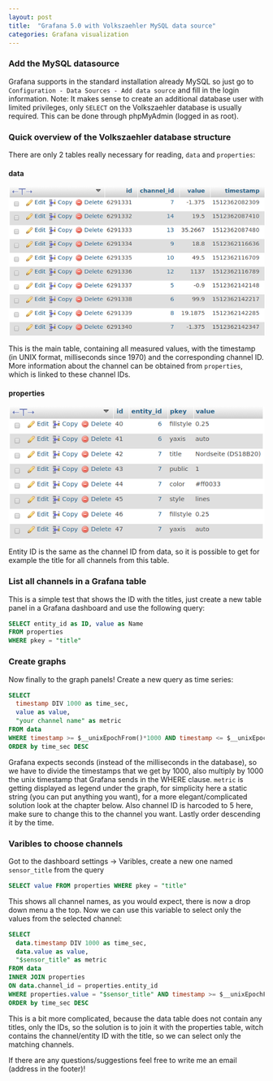 ```yaml
---
layout: post
title:  "Grafana 5.0 with Volkszaehler MySQL data source"
categories: Grafana visualization
---
```

### Add the MySQL datasource
Grafana supports in the standard installation already MySQL so just go to `Configuration - Data Sources - Add data source` and fill in the login information.
Note: It makes sense to create an additional database user with limited privileges, only `SELECT` on the Volkszaehler database is usually required. This can be done through phpMyAdmin (logged in as root).

### Quick overview of the Volkszaehler database structure
There are only 2 tables really necessary for reading, `data` and `properties`:
#### data

![vz data example](/assets/vz-grafana/data-structure.png)

This is the main table, containing all measured values, with the timestamp (in UNIX format, milliseconds since 1970) and the corresponding channel ID. More information about the channel can be obtained from `properties`, which is linked to these channel IDs.
#### properties

![vz properties example](/assets/vz-grafana/prop-structure.png)

Entity ID is the same as the channel ID from data, so it is possible to get for example the title for all channels from this table. 

### List all channels in a Grafana table
This is a simple test that shows the ID with the titles, just create a new table panel in a Grafana dashboard and use the following query:
```sql
SELECT entity_id as ID, value as Name
FROM properties 
WHERE pkey = "title"
```
### Create graphs
Now finally to the graph panels! Create a new query as time series:
```sql
SELECT
  timestamp DIV 1000 as time_sec,
  value as value,
  "your channel name" as metric
FROM data
WHERE timestamp >= $__unixEpochFrom()*1000 AND timestamp <= $__unixEpochTo()*1000 AND channel_id = 5
ORDER by time_sec DESC
```
Grafana expects seconds (instead of the milliseconds in the database), so we have to divide the timestamps that we get by 1000, also multiply by 1000 the unix timestamp that Grafana sends in the WHERE clause. `metric` is getting displayed as legend under the graph, for simplicity here a static string (you can put anything you want), for a more elegant/complicated solution look at the chapter below. Also channel ID is harcoded to 5 here, make sure to change this to the channel you want. Lastly order descending it by the time.

### Varibles to choose channels
Got to the dashboard settings -> Varibles, create a new one named `sensor_title` from the query
```sql
SELECT value FROM properties WHERE pkey = "title"
```
This shows all channel names, as you would expect, there is now a drop down menu a the top. 
Now we can use this variable to select only the values from the selected channel:
```sql
SELECT
  data.timestamp DIV 1000 as time_sec,
  data.value as value,
  "$sensor_title" as metric
FROM data
INNER JOIN properties
ON data.channel_id = properties.entity_id
WHERE properties.value = "$sensor_title" AND timestamp >= $__unixEpochFrom()*1000 AND timestamp <= $__unixEpochTo()*1000
ORDER by time_sec DESC
```
This is a bit more complicated, because the data table does not contain any titles, only the IDs, so the solution is to join it with the properties table, witch contains the channel/entity ID with the title, so we can select only the matching channels.

If there are any questions/suggestions feel free to write me an email (address in the footer)!
